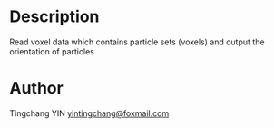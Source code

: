 # Description
Read voxel data which contains particle sets (voxels) and output the orientation of particles

# Author
Tingchang YIN
yintingchang@foxmail.com